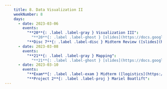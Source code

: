 ```yaml
---
    title: 8. Data Visualization II
    weekNumber: 8
    days:
      - date: 2023-03-06
        events:
          "**20**{: .label .label-gray } Visualization III":
            "**20**{: .label .label-ghost } [slides](https://docs.google.com/presentation/d/1kuCiNusVVVNb1jP-orH5tivItXFCAZ3Pj4h7Shx0kyw/edit?usp=sharing) • [video](https://kaltura.berkeley.edu/media/ECON+148%2C+LEC+001+%28Spring+2023%29/1_4mvy0824/288222162)"
          "**Disc 7**{: .label .label-disc } Midterm Review ([slides](https://docs.google.com/presentation/d/1DK0rMV_diPzd3RD61yTfJ996Nzx5nwhAhKJskxKUZq8/edit?usp=sharing)) (video)":
      - date: 2023-03-08
        events:
          "**21**{: .label .label-gray } Mapping":
            "**21**{: .label .label-ghost } [slides](https://docs.google.com/presentation/d/1ngYyZYDDYyeF0wUDQ_TV5pZmE3lbaLhgEGL5NTAayeg/edit?usp=sharing) • video • code: [County-level Unemployment Rate](https://datahub.berkeley.edu/hub/user-redirect/git-pull?repo=https%3A%2F%2Fgithub.com%2FUCB-Econ-148%2Fsp23-student&branch=main&urlpath=lab%2Ftree%2Fsp23-student%2Flec%2FLec8-2%2FPlotly_Chloropleth_Demo.ipynb)"
      - date: 2023-03-10
        events:
          "**Exam**{: .label .label-exam } Midterm ([logistics](https://edstem.org/us/courses/34369/discussion/2743295))": 
          "**Project 2**{: .label .label-proj } Mariel Boatlift":
---
```

